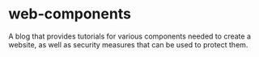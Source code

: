 # web-components
A blog that provides tutorials for various components needed to create a website, as well as security measures that can be used to protect them.
